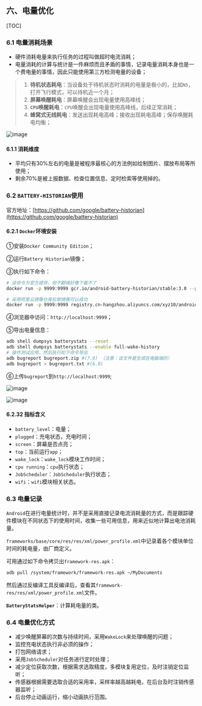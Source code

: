 ## 六、电量优化

[TOC]

### 6.1 电量消耗场景

* 硬件消耗电量来执行任务的过程叫做超时电流消耗；
* 电量消耗的计算与统计是一件麻烦而且矛盾的事情，记录电量消耗本身也是一个费电量的事情，因此只能使用第三方检测电量的设备；

> 1. **待机状态耗电**：当设备处于待机状态时消耗的电量是极小的，比如`N5`，打开飞行模式，可以待机近一个月；
> 2. **屏幕唤醒耗电**：屏幕唤醒会出现电量使用高峰线；
> 3. **`CPU`唤醒耗电**：`CPU`唤醒会出现电量使用高峰线，后续正常消耗；
> 4. **蜂窝式无线耗电**：发送出现耗电高峰；接收出现耗电高峰；保存唤醒耗电均衡；

![image](https://github.com/tianyalu/NeAppPerformance/raw/master/show/battery_cellular.png)

#### 6.1.1 消耗维度

* 平均只有30%左右的电量是被程序最核心的方法例如绘制图片、摆放布局等所使用；
* 剩余70%是被上报数据、检查位置信息、定时检索等使用掉的。

### 6.2 `BATTERY-HISTORIAN`使用

官方地址：[https://github.com/google/battery-historian](https://github.com/google/battery-historian)

#### 6.2.1 `Docker`环境安装

①安装`Docker Community Edition`；

②运行`Battery Historian`镜像；

③执行如下命令：

```bash
# 该命令为官方提供，但不翻墙好像下载不了
docker run -p 9999:9999 gcr.io/android-battery-historian/stable:3.0 --port 9999

# 采用阿里云镜像仓库拉取镜像可以成功
docker run -p 9999:9999 registry.cn-hangzhou.aliyuncs.com/xyz10/android-battery-historian:stable-3.0
```

④浏览器中访问：`http://localhost:9999`；

⑤导出电量信息：

```bash
adb shell dumpsys batterystats --reset
adb shell dumpsys batterystats --enable full-wake-history
# 操作测试应用，然后执行如下命令导出
adb bugreport bugreport.zip #(7.0) （注意：该文件是生成在电脑端的）
adb bugreport > bugreport.txt #(6.0)
```

⑥上传`bugreport`到`http://localhost:9999`;

![image](https://github.com/tianyalu/NeAppPerformance/raw/master/show/battery_historian1.png)

![image](https://github.com/tianyalu/NeAppPerformance/raw/master/show/battery_historian2.png)

#### 6.2.32 指标含义

* `battery_level`：电量；
* `plugged`：充电状态，充电时间；
* `screen`：屏幕是否点亮；
* `top`：当前运行`app`；
* `wake_lock`：`wake_lock`模块工作时间；
* `cpu running`：`cpu`执行状态；
* `JobScheduler`：`JobScheduler`执行状态；
* `wifi`：`wifi`模块相关状态。

### 6.3 电量记录

`Android`在进行电量统计时，并不是采用直接记录电流消耗量的方式，而是跟踪硬件模块在不同状态下的使用时间，收集一些可用信息，用来近似地计算出电池消耗量。

`frameworks/base/core/res/res/xml/power_profile.xml`中记录着各个模块单位时间的耗电量，由厂商定义。

可用通过如下命令拷贝出`framework-res.apk`：

```bash
adb pull /system/framework/framework-res.apk ~/MyDocuments
```

然后通过反编译工具反编译后，查看其`framework-res/res/xml/power_profile.xml`文件。

**`BatteryStatsHelper`**：计算耗电量的类。

### 6.4 电量优化方式

* 减少唤醒屏幕的次数与持续时间，采用`WakeLock`来处理唤醒的问题；
* 监控充电状态执行非必须的操作；
* 打包网络请求；
* 采用`JobScheduler`对任务进行定时处理；
* 减少定位获取次数，根据需求选取精度，多模块复用定位，及时注销定位监听；
* 传感器根据需要选取合适的采用率，采样率越高越耗电，在后台及时注销传感器监听；
* 后台停止动画运行，缩小动画执行范围。


